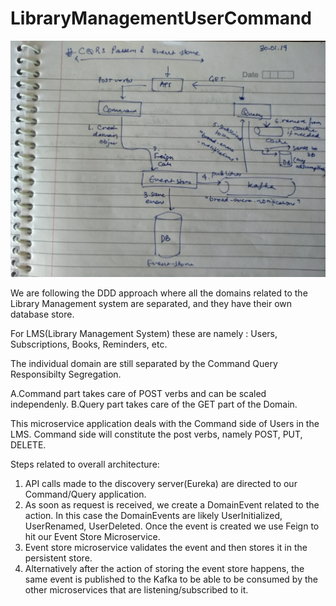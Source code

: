 # LibraryManagementUserCommand
![CQRS Architecture](https://raw.githubusercontent.com/SuprasannaBhaumik/LibraryManagementUserCommand/master/src/main/resources/static/CQRSArchitecture.jpeg)

We are following the DDD approach where all the domains related to the Library Management system are separated, and they have their own database store.

For LMS(Library Management System) these are namely : Users, Subscriptions, Books, Reminders, etc.

The individual domain are still separated by the Command Query Responsibilty Segregation.

  A.Command part takes care of POST verbs and can be scaled independenly.
  B.Query part takes care of the GET part of the Domain.


This microservice application deals with the Command side of Users in the LMS.
Command side will constitute the post verbs, namely POST, PUT, DELETE.

Steps related to overall architecture: 

1. API calls made to the discovery server(Eureka) are directed to our Command/Query application.
2. As soon as request is received, we create a DomainEvent related to the action. In this case the DomainEvents are likely
   UserInitialized, UserRenamed, UserDeleted. Once the event is created we use Feign to hit our Event Store Microservice.
3. Event store microservice validates the event and then stores it in the persistent store.
4. Alternatively after the action of storing the event store happens, the same event is published to the Kafka to be able to be        consumed by the other microservices that are listening/subscribed to it.
